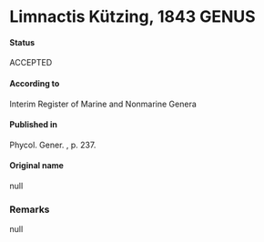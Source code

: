 Limnactis Kützing, 1843 GENUS
=======

#### Status
ACCEPTED

#### According to
Interim Register of Marine and Nonmarine Genera

#### Published in
Phycol. Gener. , p. 237.

#### Original name
null

### Remarks
null